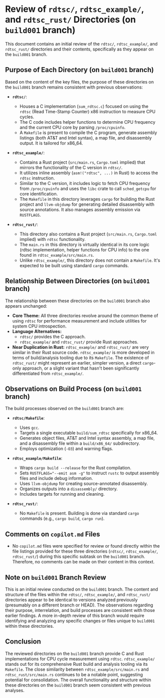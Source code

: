 # Review of `rdtsc/`, `rdtsc_example/`, and `rdtsc_rust/` Directories (on `build001` branch)

This document contains an initial review of the `rdtsc/`, `rdtsc_example/`, and `rdtsc_rust/` directories and their contents, specifically as they appear on the `build001` branch.

## Purpose of Each Directory (on `build001` branch)

Based on the content of the key files, the purpose of these directories on the `build001` branch remains consistent with previous observations:

-   **`rdtsc/`**:
    -   Houses a C implementation (`sum_rdtsc.c`) focused on using the `rdtsc` (Read Time-Stamp Counter) x86 instruction to measure CPU cycles.
    -   The C code includes helper functions to determine CPU frequency and the current CPU core by parsing `/proc/cpuinfo`.
    -   A `Makefile` is present to compile the C program, generate assembly listings (both AT&T and Intel syntax), a map file, and disassembly output. It is tailored for x86_64.

-   **`rdtsc_example/`**:
    -   Contains a Rust project (`src/main.rs`, `Cargo.toml` implied) that mirrors the functionality of the C version in `rdtsc/`.
    -   It utilizes inline assembly (`asm!("rdtsc", ...)` in Rust) to access the `rdtsc` instruction.
    -   Similar to the C version, it includes logic to fetch CPU frequency from `/proc/cpuinfo` and uses the `libc` crate to call `sched_getcpu` for core identification.
    -   The `Makefile` in this directory leverages `cargo` for building the Rust project and `llvm-objdump` for generating detailed disassembly with source annotations. It also manages assembly emission via `RUSTFLAGS`.

-   **`rdtsc_rust/`**:
    -   This directory also contains a Rust project (`src/main.rs`, `Cargo.toml` implied) with `rdtsc` functionality.
    -   The `main.rs` in this directory is virtually identical in its core logic (rdtsc implementation, helper functions for CPU info) to the one found in `rdtsc_example/src/main.rs`.
    -   Unlike `rdtsc_example/`, this directory does not contain a `Makefile`. It's expected to be built using standard `cargo` commands.

## Relationship Between Directories (on `build001` branch)

The relationship between these directories on the `build001` branch also appears unchanged:

-   **Core Theme:** All three directories revolve around the common theme of using `rdtsc` for performance measurement and include utilities for system CPU introspection.
-   **Language Alternatives:**
    -   `rdtsc/` provides the C approach.
    -   `rdtsc_example/` and `rdtsc_rust/` provide Rust approaches.
-   **Near Duplication in Rust:** `rdtsc_example/` and `rdtsc_rust/` are very similar in their Rust source code. `rdtsc_example/` is more developed in terms of build/analysis tooling due to its `Makefile`. The existence of `rdtsc_rust/` might represent an earlier, simpler version, a direct `cargo`-only approach, or a slight variant that hasn't been significantly differentiated from `rdtsc_example/`.

## Observations on Build Process (on `build001` branch)

The build processes observed on the `build001` branch are:

-   **`rdtsc/Makefile`**:
    -   Uses `gcc`.
    -   Targets a single executable `build/sum_rdtsc` specifically for x86_64.
    -   Generates object files, AT&T and Intel syntax assembly, a map file, and a disassembly file within a `build/x86_64/` subdirectory.
    -   Employs optimization (`-O3`) and warning flags.

-   **`rdtsc_example/Makefile`**:
    -   Wraps `cargo build --release` for the Rust compilation.
    -   Sets `RUSTFLAGS="--emit asm -g"` to instruct `rustc` to output assembly files and include debug information.
    -   Uses `llvm-objdump` for creating source-annotated disassembly.
    -   Organizes outputs into a `disassembly/` directory.
    -   Includes targets for running and cleaning.

-   **`rdtsc_rust/`**:
    -   No `Makefile` is present. Building is done via standard `cargo` commands (e.g., `cargo build`, `cargo run`).

## Comments on `copilot.md` Files

-   No `copilot.md` files were specified for review or found directly within the file listings provided for these three directories (`rdtsc/`, `rdtsc_example/`, `rdtsc_rust/`) during this specific subtask on the `build001` branch. Therefore, no comments can be made on their content in this context.

## Note on `build001` Branch Review

This is an initial review conducted on the `build001` branch. The content and structure of the files within the `rdtsc/`, `rdtsc_example/`, and `rdtsc_rust/` directories appear to be identical to versions analyzed previously (presumably on a different branch or HEAD). The observations regarding their purpose, interrelation, and build processes are consistent with those earlier findings. A more in-depth review of this branch would require identifying and analyzing any specific changes or files unique to `build001` within these directories.

## Conclusion

The reviewed directories on the `build001` branch provide C and Rust implementations for CPU cycle measurement using `rdtsc`. `rdtsc_example/` stands out for its comprehensive Rust build and analysis tooling via its `Makefile`. The close similarity between `rdtsc_example/src/main.rs` and `rdtsc_rust/src/main.rs` continues to be a notable point, suggesting potential for consolidation. The overall functionality and structure within these directories on the `build001` branch seem consistent with previous analyses.
